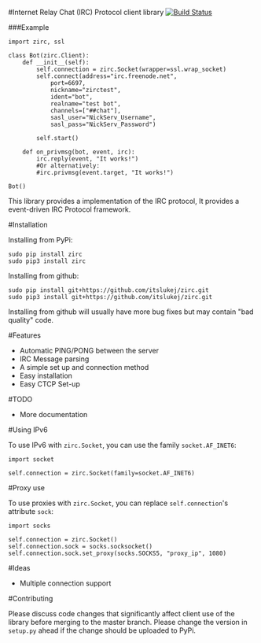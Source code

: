 #Internet Relay Chat (IRC) Protocol client library [![Build Status](https://travis-ci.org/itslukej/zirc.svg?branch=master)](https://travis-ci.org/itslukej/zirc)

###Example
```
import zirc, ssl

class Bot(zirc.Client):
    def __init__(self):
        self.connection = zirc.Socket(wrapper=ssl.wrap_socket)
        self.connect(address="irc.freenode.net", 
            port=6697,
            nickname="zirctest",
            ident="bot",
            realname="test bot",
            channels=["##chat"],
            sasl_user="NickServ_Username",
            sasl_pass="NickServ_Password")
        
        self.start()
        
    def on_privmsg(bot, event, irc):
        irc.reply(event, "It works!")
        #Or alternatively:
        #irc.privmsg(event.target, "It works!")

Bot()
```

This library provides a implementation of the IRC protocol, It provides a event-driven IRC Protocol framework.

#Installation

Installing from PyPi:

```
sudo pip install zirc
sudo pip3 install zirc
```

Installing from github:

```
sudo pip install git+https://github.com/itslukej/zirc.git
sudo pip3 install git+https://github.com/itslukej/zirc.git
```

Installing from github will usually have more bug fixes but may contain "bad quality" code.

#Features

- Automatic PING/PONG between the server
- IRC Message parsing
- A simple set up and connection method
- Easy installation
- Easy CTCP Set-up

#TODO

- More documentation


#Using IPv6

To use IPv6 with `zirc.Socket`, you can use the family `socket.AF_INET6`:

```
import socket

self.connection = zirc.Socket(family=socket.AF_INET6)
```

#Proxy use

To use proxies with `zirc.Socket`, you can replace `self.connection`'s attribute `sock`:

```
import socks

self.connection = zirc.Socket()
self.connection.sock = socks.socksocket()
self.connection.sock.set_proxy(socks.SOCKS5, "proxy_ip", 1080)
```


#Ideas

- Multiple connection support

#Contributing

Please discuss code changes that significantly affect client use of the library before merging to the master branch. Please change the version in `setup.py` ahead if the change should be uploaded to PyPi.
